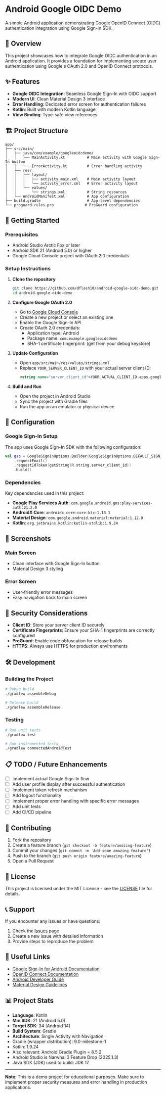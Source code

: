 # Android Google OIDC Demo

A simple Android application demonstrating Google OpenID Connect (OIDC) authentication integration using Google Sign-In SDK.

## 📱 Overview

This project showcases how to integrate Google OIDC authentication in an Android application. It provides a foundation for implementing secure user authentication using Google's OAuth 2.0 and OpenID Connect protocols.

## ✨ Features

- **Google OIDC Integration**: Seamless Google Sign-In with OIDC support
- **Modern UI**: Clean Material Design 3 interface
- **Error Handling**: Dedicated error screen for authentication failures
- **Kotlin**: Built with modern Kotlin language
- **View Binding**: Type-safe view references

## 🏗️ Project Structure

```
app/
├── src/main/
│   ├── java/com/example/googleoidcdemo/
│   │   ├── MainActivity.kt          # Main activity with Google Sign-In button
│   │   └── ErrorActivity.kt         # Error handling activity
│   ├── res/
│   │   ├── layout/
│   │   │   ├── activity_main.xml    # Main activity layout
│   │   │   └── activity_error.xml   # Error activity layout
│   │   └── values/
│   │       └── strings.xml          # String resources
│   └── AndroidManifest.xml          # App configuration
├── build.gradle                     # App-level dependencies
└── proguard-rules.pro              # ProGuard configuration
```

## 🚀 Getting Started

### Prerequisites

- Android Studio Arctic Fox or later
- Android SDK 21 (Android 5.0) or higher
- Google Cloud Console project with OAuth 2.0 credentials

### Setup Instructions

1. **Clone the repository**
   ```bash
   git clone https://github.com/dflash10/android-google-oidc-demo.git
   cd android-google-oidc-demo
   ```

2. **Configure Google OAuth 2.0**
   - Go to [Google Cloud Console](https://console.cloud.google.com/)
   - Create a new project or select an existing one
   - Enable the Google Sign-In API
   - Create OAuth 2.0 credentials:
     - Application type: Android
     - Package name: `com.example.googleoidcdemo`
     - SHA-1 certificate fingerprint: (get from your debug keystore)

3. **Update Configuration**
   - Open `app/src/main/res/values/strings.xml`
   - Replace `YOUR_SERVER_CLIENT_ID` with your actual server client ID:
     ```xml
     <string name="server_client_id">YOUR_ACTUAL_CLIENT_ID.apps.googleusercontent.com</string>
     ```

4. **Build and Run**
   - Open the project in Android Studio
   - Sync the project with Gradle files
   - Run the app on an emulator or physical device

## 🔧 Configuration

### Google Sign-In Setup

The app uses Google Sign-In SDK with the following configuration:

```kotlin
val gso = GoogleSignInOptions.Builder(GoogleSignInOptions.DEFAULT_SIGN_IN)
    .requestEmail()
    .requestIdToken(getString(R.string.server_client_id))
    .build()
```

### Dependencies

Key dependencies used in this project:

- **Google Play Services Auth**: `com.google.android.gms:play-services-auth:21.2.0`
- **AndroidX Core**: `androidx.core:core-ktx:1.13.1`
- **Material Design**: `com.google.android.material:material:1.12.0`
- **Kotlin**: `org.jetbrains.kotlin:kotlin-stdlib:1.9.24`

## 📱 Screenshots

### Main Screen
- Clean interface with Google Sign-In button
- Material Design 3 styling

### Error Screen
- User-friendly error messages
- Easy navigation back to main screen

## 🔐 Security Considerations

- **Client ID**: Store your server client ID securely
- **Certificate Fingerprints**: Ensure your SHA-1 fingerprints are correctly configured
- **ProGuard**: Enable code obfuscation for release builds
- **HTTPS**: Always use HTTPS for production environments

## 🛠️ Development

### Building the Project

```bash
# Debug build
./gradlew assembleDebug

# Release build
./gradlew assembleRelease
```

### Testing

```bash
# Run unit tests
./gradlew test

# Run instrumented tests
./gradlew connectedAndroidTest
```

## 📋 TODO / Future Enhancements

- [ ] Implement actual Google Sign-In flow
- [ ] Add user profile display after successful authentication
- [ ] Implement token refresh mechanism
- [ ] Add logout functionality
- [ ] Implement proper error handling with specific error messages
- [ ] Add unit tests
- [ ] Add CI/CD pipeline

## 🤝 Contributing

1. Fork the repository
2. Create a feature branch (`git checkout -b feature/amazing-feature`)
3. Commit your changes (`git commit -m 'Add some amazing feature'`)
4. Push to the branch (`git push origin feature/amazing-feature`)
5. Open a Pull Request

## 📄 License

This project is licensed under the MIT License - see the [LICENSE](LICENSE) file for details.

## 📞 Support

If you encounter any issues or have questions:

1. Check the [Issues](https://github.com/dflash10/android-google-oidc-demo/issues) page
2. Create a new issue with detailed information
3. Provide steps to reproduce the problem

## 🔗 Useful Links

- [Google Sign-In for Android Documentation](https://developers.google.com/identity/sign-in/android)
- [OpenID Connect Documentation](https://openid.net/connect/)
- [Android Developer Guide](https://developer.android.com/guide)
- [Material Design Guidelines](https://material.io/design)

## 📊 Project Stats

- **Language**: Kotlin
- **Min SDK**: 21 (Android 5.0)
- **Target SDK**: 34 (Android 14)
- **Build System**: Gradle
- **Architecture**: Single Activity with Navigation
- Gradle (wrapper distribution): 9.0-milestone-1
- Kotlin: 1.9.24
- Also relevant: Android Gradle Plugin = 8.5.2
- Android Studio is Narwhal 3 Feature Drop (2025.1.3)
- Java SDK (JDK) used to build: JDK 17 

---

**Note**: This is a demo project for educational purposes. Make sure to implement proper security measures and error handling in production applications.
